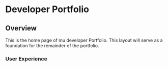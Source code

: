# Developer Portfolio

## Overview

This is the home page of mu developer Portfolio. This layout will serve as a foundation for the remainder of the portfolio.

### User Experience